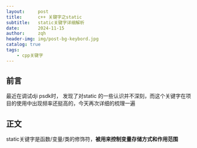 ```yaml
---
layout:     post
title:      c++ 关键字之static
subtitle:   static关键字详细解析
date:       2024-11-15
author:     zqh
header-img: img/post-bg-keybord.jpg
catalog: true
tags:
    - cpp关键字
---
```

## 前言

最近在调试dji psdk时， 发现了对static 的一些认识并不深刻，而这个关键字在项目的使用中出现频率还挺高的，今天再次详细的梳理一遍

## 正文

static关键字是函数/变量/类的修饰符，**被用来控制变量存储方式和作用范围**
